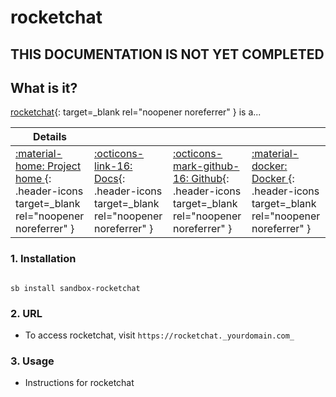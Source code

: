 # rocketchat

## THIS DOCUMENTATION IS NOT YET COMPLETED


## What is it?

[rocketchat](https://rocketchat.url){: target=_blank rel="noopener noreferrer" } is a...

| Details     |             |             |             |
|-------------|-------------|-------------|-------------|
| [:material-home: Project home ](https://rocketchat.url){: .header-icons target=_blank rel="noopener noreferrer" } | [:octicons-link-16: Docs](https://rocketchat.docs.url){: .header-icons target=_blank rel="noopener noreferrer" } | [:octicons-mark-github-16: Github](https://github.com/rocketchat/rocketchat){: .header-icons target=_blank rel="noopener noreferrer" } | [:material-docker: Docker ](https://hub.docker.com/r/rocketchat/rocketchat){: .header-icons target=_blank rel="noopener noreferrer" }|

### 1. Installation

``` shell

sb install sandbox-rocketchat

```

### 2. URL

- To access rocketchat, visit `https://rocketchat._yourdomain.com_`

### 3. Usage

- Instructions for rocketchat
